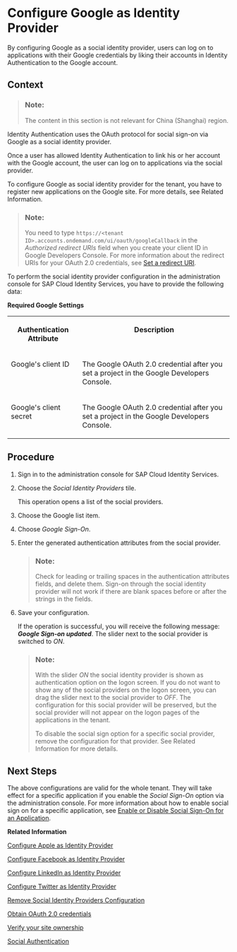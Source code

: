 <!-- loiocaf215f71fa743d3a67da11e130acd9e -->

# Configure Google as Identity Provider

By configuring Google as a social identity provider, users can log on to applications with their Google credentials by liking their accounts in Identity Authentication to the Google account.



## Context

> ### Note:  
> The content in this section is not relevant for China \(Shanghai\) region.

Identity Authentication uses the OAuth protocol for social sign-on via Google as a social identity provider.

Once a user has allowed Identity Authentication to link his or her account with the Google account, the user can log on to applications via the social provider.

To configure Google as social identity provider for the tenant, you have to register new applications on the Google site. For more details, see Related Information.

> ### Note:  
> You need to type `https://<tenant ID>.accounts.ondemand.com/ui/oauth/googleCallback` in the *Authorized redirect URIs* field when you create your client ID in Google Developers Console. For more information about the redirect URIs for your OAuth 2.0 credentials, see [Set a redirect URI](https://developers.google.com/identity/protocols/OpenIDConnect#setredirecturi).

To perform the social identity provider configuration in the administration console for SAP Cloud Identity Services, you have to provide the following data:

**Required Google Settings**


<table>
<tr>
<th valign="top">

Authentication Attribute



</th>
<th valign="top">

Description



</th>
</tr>
<tr>
<td valign="top">

Google's client ID



</td>
<td valign="top">

The Google OAuth 2.0 credential after you set a project in the Google Developers Console.



</td>
</tr>
<tr>
<td valign="top">

Google's client secret



</td>
<td valign="top">

The Google OAuth 2.0 credential after you set a project in the Google Developers Console.



</td>
</tr>
</table>



## Procedure

1.  Sign in to the administration console for SAP Cloud Identity Services.

2.  Choose the *Social Identity Providers* tile.

    This operation opens a list of the social providers.

3.  Choose the Google list item.

4.  Choose *Google Sign-On*.

5.  Enter the generated authentication attributes from the social provider.

    > ### Note:  
    > Check for leading or trailing spaces in the authentication attributes fields, and delete them. Sign-on through the social identity provider will not work if there are blank spaces before or after the strings in the fields.

6.  Save your configuration.

    If the operation is successful, you will receive the following message: ***Google Sign-on updated***. The slider next to the social provider is switched to *ON*.

    > ### Note:  
    > With the slider *ON* the social identity provider is shown as authentication option on the logon screen. If you do not want to show any of the social providers on the logon screen, you can drag the slider next to the social provider to *OFF*. The configuration for this social provider will be preserved, but the social provider will not appear on the logon pages of the applications in the tenant.
    > 
    > To disable the social sign option for a specific social provider, remove the configuration for that provider. See Related Information for more details.




## Next Steps

The above configurations are valid for the whole tenant. They will take effect for a specific application if you enable the *Social Sign-On* option via the administration console. For more information about how to enable social sign on for a specific application, see [Enable or Disable Social Sign-On for an Application](enable-or-disable-social-sign-on-for-an-application-ff12d3d.md).

**Related Information**  


[Configure Apple as Identity Provider](configure-apple-as-identity-provider-fe6f7f0.md "Users can log on to applications with their Apple ID credentials by linking their accounts in Identity Authentication to their Apple account.")

[Configure Facebook as Identity Provider](configure-facebook-as-identity-provider-cc16b33.md "By configuring Facebook as a social identity provider, users can log on to applications with their social media credentials by liking their accounts in Identity Authentication to the social media account.")

[Configure LinkedIn as Identity Provider](configure-linkedin-as-identity-provider-9077d6c.md "By configuring LinkedIn as social identity provider, users can log on to applications with their LinkedIn credentials by liking their accounts in Identity Authentication to the LinkedIn account.")

[Configure Twitter as Identity Provider](configure-twitter-as-identity-provider-f5bc52d.md "By configuring Twitter as social provider, users can log on to applications with their Twitter credentials by liking their accounts in Identity Authentication to the Twitter account.")

[Remove Social Identity Providers Configuration](remove-social-identity-providers-configuration-265e41e.md "You can remove the configurations of the social providers in the administration console for SAP Cloud Identity Services.")

[Obtain OAuth 2.0 credentials](https://developers.google.com/accounts/docs/OAuth2Login#getcredentials)

[Verify your site ownership](https://support.google.com/webmasters/answer/35179?hl=en&ref_topic=4564314)

[Social Authentication](../User-Guide/social-authentication-108607a.md "")

